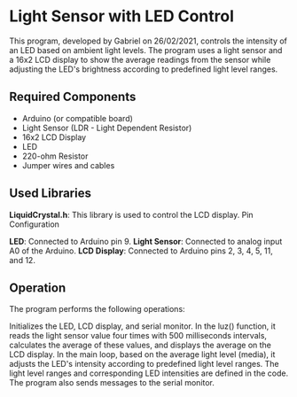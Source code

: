 # Light Sensor with LED Control

This program, developed by Gabriel on 26/02/2021, controls the intensity of an LED based on ambient light levels. The program uses a light sensor and a 16x2 LCD display to show the average readings from the sensor while adjusting the LED's brightness according to predefined light level ranges.

## Required Components

- Arduino (or compatible board)
- Light Sensor (LDR - Light Dependent Resistor)
- 16x2 LCD Display
- LED
- 220-ohm Resistor
- Jumper wires and cables

## Used Libraries

**LiquidCrystal.h**: This library is used to control the LCD display.
Pin Configuration

**LED**: Connected to Arduino pin 9.
**Light Sensor**: Connected to analog input A0 of the Arduino.
**LCD Display**: Connected to Arduino pins 2, 3, 4, 5, 11, and 12.

## Operation

The program performs the following operations:

Initializes the LED, LCD display, and serial monitor.
In the luz() function, it reads the light sensor value four times with 500 milliseconds intervals, calculates the average of these values, and displays the average on the LCD display.
In the main loop, based on the average light level (media), it adjusts the LED's intensity according to predefined light level ranges. The light level ranges and corresponding LED intensities are defined in the code.
The program also sends messages to the serial monitor.